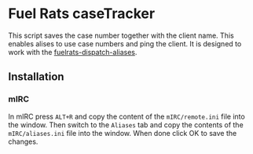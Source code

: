 # Fuel Rats caseTracker

This script saves the case number together with the client name. This enables alises to use case numbers and ping the client. It is designed to work with the [fuelrats-dispatch-aliases](https://github.com/LittleFool/fuelrats-dispatch-aliases).

## Installation

### mIRC

In mIRC press `ALT+R` and copy the content of the `mIRC/remote.ini` file into the window. Then switch to the `Aliases` tab and copy the contents of the `mIRC/aliases.ini` file into the window.
When done click OK to save the changes.
